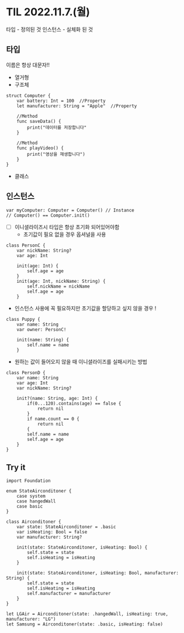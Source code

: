 # TIL 2022.11.7.(월)

타입 - 정의된 것
인스턴스 - 실체화 된 것

## 타입
이름은 항상 대문자!!
* 열거형
* 구조체
```
struct Computer {
	var battery: Int = 100	//Property
	let manufacturer: String = "Apple"	//Property

	//Method
	func saveData() {
		print("데이터를 저장합니다"
	}

	//Method
	func playVideo() {
		print("영상을 재생합니다")
	}
}
```
* 클래스

## 인스턴스
```
var myComputer: Computer = Computer() // Instance
// Computer() == Computer.init()
```
- [ ] 이니셜라이즈시 타입은 항상 초기화 되어있어야함
  * 초기값이 필요 없을 경우 옵셔널을 사용
```
class PersonC {
	var nickName: String?
	var age: Int

	init(age: Int) {
		self.age = age
	}
	init(age: Int, nickName: String) {
		self.nickName = nickName
		self.age = age
	}
```
  * 인스턴스 사용에 꼭 필요하지만 초기값을 할당하고 싶지 않을 경우 !
```
class Puppy {
	var name: String
	var owner: PersonC!
	
	init(name: String) {
		self.name = name
	}
```
* 원하는 값이 들어오지 않을 때 이니셜라이즈를 실패시키는 방법
```
class PersonD {
	var name: String
	var age: Int
	var nickName: String?

	init?(name: String, age: Int) {
		if(0...120).contains(age) == false {
			return nil
		}
		if name.count == 0 {
			return nil
		{
		self.name = name
		self.age = age
	}
}
```

## Try it
```
import Foundation

enum StateAirconditoner {
    case system
    case hangedWall
    case basic
}

class Airconditoner {
    var state: StateAirconditoner = .basic
    var isHeating: Bool = false
    var manufacturer: String?
    
    init(state: StateAirconditoner, isHeating: Bool) {
        self.state = state
        self.isHeating = isHeating
    }
    
    init(state: StateAirconditoner, isHeating: Bool, manufacturer: String) {
        self.state = state
        self.isHeating = isHeating
        self.manufacturer = manufacturer
    }
}

let LGAir = Airconditoner(state: .hangedWall, isHeating: true, manufacturer: "LG")
let Samsung = Airconditoner(state: .basic, isHeating: false)
```